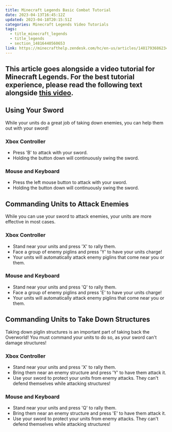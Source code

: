 ```yaml
---
title: Minecraft Legends Basic Combat Tutorial
date: 2023-04-13T16:45:12Z
updated: 2023-04-18T20:15:51Z
categories: Minecraft Legends Video Tutorials
tags:
  - title_minecraft_legends
  - title_legends
  - section_14816440560653
link: https://minecrafthelp.zendesk.com/hc/en-us/articles/14817936862349-Minecraft-Legends-Basic-Combat-Tutorial
---
```


## This article goes alongside a video tutorial for Minecraft Legends. For the best tutorial experience, please read the following text alongside **[this video](https://youtu.be/kM0JSr6aKuo)**. 

## Using Your Sword

While your units do a great job of taking down enemies, you can help them out with your sword!  

### Xbox Controller 

-   Press 'B' to attack with your sword.
-   Holding the button down will continuously swing the sword.

### Mouse and Keyboard 

-   Press the left mouse button to attack with your sword.
-   Holding the button down will continuously swing the sword.

## Commanding Units to Attack Enemies

While you can use your sword to attack enemies, your units are more effective in most cases.

### Xbox Controller 

-   Stand near your units and press 'X' to rally them.
-   Face a group of enemy piglins and press 'Y' to have your units charge!
-   Your units will automatically attack enemy piglins that come near you or them.

### Mouse and Keyboard 

-   Stand near your units and press 'Q' to rally them.
-   Face a group of enemy piglins and press 'E' to have your units charge!
-   Your units will automatically attack enemy piglins that come near you or them.  

## Commanding Units to Take Down Structures

Taking down piglin structures is an important part of taking back the Overworld! You must command your units to do so, as your sword can't damage structures!  

### Xbox Controller 

-   Stand near your units and press 'X' to rally them. 
-   Bring them near an enemy structure and press 'Y' to have them attack it.
-   Use your sword to protect your units from enemy attacks. They can't defend themselves while attacking structures!

### Mouse and Keyboard 

-   Stand near your units and press 'Q' to rally them. 
-   Bring them near an enemy structure and press 'E' to have them attack it.
-   Use your sword to protect your units from enemy attacks. They can't defend themselves while attacking structures!
